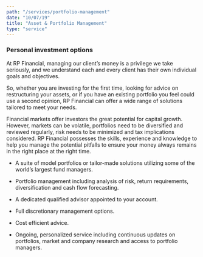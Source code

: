 ```yaml
---
path: "/services/portfolio-management"
date: "10/07/19"
title: "Asset & Portfolio Management"
type: "service"
---
```


### Personal investment options ###

 At RP Financial, managing our client’s money is a privilege we take seriously, and we understand each and every client has their own individual goals and objectives.

So, whether you are investing for the first time, looking for advice on restructuring your assets, or if you have an existing portfolio you feel could use a second opinion, RP Financial can offer a wide range of solutions tailored to meet your needs.

Financial markets offer investors the great potential for capital growth. However, markets can be volatile, portfolios need to be diversified and reviewed regularly, risk needs to be minimized and tax implications considered. RP Financial possesses the skills, experience and knowledge to help you manage the potential pitfalls to ensure your money always remains in the right place at the right time.


* A suite of model portfolios or tailor-made solutions utilizing some of the world’s largest fund managers.

* Portfolio management including analysis of risk, return requirements, diversification and cash flow forecasting.

* A dedicated qualified advisor appointed to your account.

* Full discretionary management options.

* Cost efficient advice.

* Ongoing, personalized service including continuous updates on portfolios, market and company research and access to portfolio managers.



